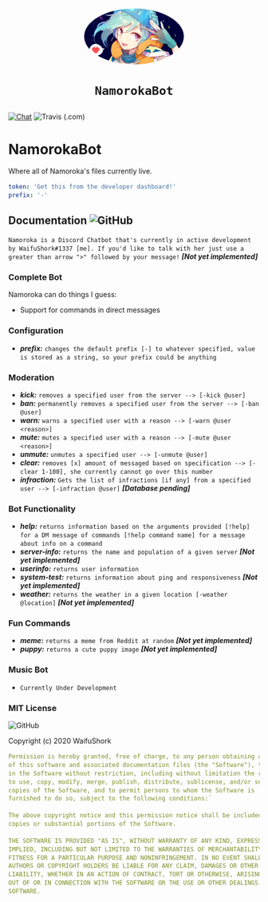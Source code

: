 <h1 align="center" style="position: relative;">
    <img width="200" style="border-radius: 50%;" src="./wallhaven-nrm95j.png"/><br>
    
    NamorokaBot
</h1>


[![Chat](https://img.shields.io/badge/chat-on%20discord-7289da.svg)](https://discord.com/invite/3qAtRfp) <img alt="Travis (.com)" src="https://img.shields.io/travis/com/yiliansource/brackeys-bot">

# NamorokaBot
Where all of Namoroka's files currently live.

```yaml
token: 'Get this from the developer dashboard!'
prefix: '-'
```

##  Documentation <img alt="GitHub" src="https://camo.githubusercontent.com/77e7cdcf1992654efde98939841b0312445f3e48/68747470733a2f2f696e63682d63692e6f72672f6173736574732f62616467652d6578616d706c652d62373166396538333333313866363666363462336632333837373131333035312e737667">

`Namoroka is a Discord Chatbot that's currently in active development by WaifuShork#1337 [me]. If you'd like to talk with her just use a greater than arrow ">"
followed by your message!` ***[Not yet implemented]***

### Complete Bot

Namoroka can do things I guess:
*   Support for commands in direct messages

### Configuration
*   ***prefix:*** `changes the default prefix [-] to whatever specified, value is stored as a string, so your prefix could be anything`

### Moderation
*   ***kick:*** `removes a specified user from the server --> [-kick @user]`
*   ***ban:*** `permanently removes a specified user from the server --> [-ban @user]`
*   ***warn:*** `warns a specified user with a reason --> [-warn @user <reason>]`
*   ***mute:*** `mutes a specified user with a reason --> [-mute @user <reason>]`
*   ***unmute:*** `unmutes a specified user --> [-unmute @user]`
*   ***clear:*** `removes [x] amount of messaged based on specification --> [-clear 1-100], she currently cannot go over this number`
*   ***infraction:*** `Gets the list of infractions [if any] from a specified user --> [-infraction @user]` ***[Database pending]***

### Bot Functionality
*   ***help:*** `returns information based on the arguments provided [!help] for a DM message of commands [!help command name] for a message about info on a command`
*   ***server-info:*** `returns the name and population of a given server`  ***[Not yet implemented]***
*   ***userinfo:*** `returns user information`
*   ***system-test:*** `returns information about ping and responsiveness` ***[Not yet implemented]***
*   ***weather:*** `returns the weather in a given location [-weather @location]` ***[Not yet implemented]***

### Fun Commands
*   ***meme:*** `returns a meme from Reddit at random` ***[Not yet implemented]***
*   ***puppy:*** `returns a cute puppy image` ***[Not yet implemented]***

### Music Bot
*   `Currently Under Development`


### MIT License 
<img alt="GitHub" src="https://img.shields.io/github/license/yiliansource/brackeys-bot">

Copyright (c) 2020 WaifuShork
```yaml
Permission is hereby granted, free of charge, to any person obtaining a copy
of this software and associated documentation files (the "Software"), to deal
in the Software without restriction, including without limitation the rights
to use, copy, modify, merge, publish, distribute, sublicense, and/or sell
copies of the Software, and to permit persons to whom the Software is
furnished to do so, subject to the following conditions:`

The above copyright notice and this permission notice shall be included in all
copies or substantial portions of the Software.

THE SOFTWARE IS PROVIDED "AS IS", WITHOUT WARRANTY OF ANY KIND, EXPRESS OR
IMPLIED, INCLUDING BUT NOT LIMITED TO THE WARRANTIES OF MERCHANTABILITY,
FITNESS FOR A PARTICULAR PURPOSE AND NONINFRINGEMENT. IN NO EVENT SHALL THE
AUTHORS OR COPYRIGHT HOLDERS BE LIABLE FOR ANY CLAIM, DAMAGES OR OTHER
LIABILITY, WHETHER IN AN ACTION OF CONTRACT, TORT OR OTHERWISE, ARISING FROM,
OUT OF OR IN CONNECTION WITH THE SOFTWARE OR THE USE OR OTHER DEALINGS IN THE
SOFTWARE.
```

